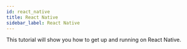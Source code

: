 ```yaml
---
id: react_native
title: React Native
sidebar_label: React Native
---
```


This tutorial will show you how to get up and running on React Native.
